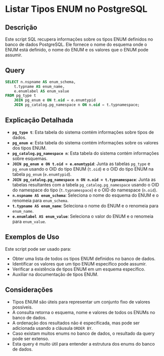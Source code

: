 # Listar Tipos ENUM no PostgreSQL

## Descrição

Este script SQL recupera informações sobre os tipos ENUM definidos no banco de dados PostgreSQL. Ele fornece o nome do esquema onde o ENUM está definido, o nome do ENUM e os valores que o ENUM pode assumir.

## Query

```sql
SELECT n.nspname AS enum_schema,
    t.typname AS enum_name,
    e.enumlabel AS enum_value
FROM pg_type t
    JOIN pg_enum e ON t.oid = e.enumtypid
    JOIN pg_catalog.pg_namespace n ON n.oid = t.typnamespace;
```

## Explicação Detalhada

* **`pg_type t`**: Esta tabela do sistema contém informações sobre tipos de dados.
* **`pg_enum e`**: Esta tabela do sistema contém informações sobre os valores dos tipos ENUM.
* **`pg_catalog.pg_namespace n`**: Esta tabela do sistema contém informações sobre esquemas.
* **`JOIN pg_enum e ON t.oid = e.enumtypid`**: Junta as tabelas `pg_type` e `pg_enum` usando o OID do tipo ENUM (`t.oid`) e o OID do tipo ENUM na tabela `pg_enum` (`e.enumtypid`).
* **`JOIN pg_catalog.pg_namespace n ON n.oid = t.typnamespace`**: Junta as tabelas resultantes com a tabela `pg_catalog.pg_namespace` usando o OID do namespace do tipo (`t.typnamespace`) e o OID do namespace (`n.oid`).
* **`n.nspname AS enum_schema`**: Seleciona o nome do esquema do ENUM e o renomeia para `enum_schema`.
* **`t.typname AS enum_name`**: Seleciona o nome do ENUM e o renomeia para `enum_name`.
* **`e.enumlabel AS enum_value`**: Seleciona o valor do ENUM e o renomeia para `enum_value`.

## Exemplos de Uso

Este script pode ser usado para:

* Obter uma lista de todos os tipos ENUM definidos no banco de dados.
* Identificar os valores que um tipo ENUM específico pode assumir.
* Verificar a existência de tipos ENUM em um esquema específico.
* Auxiliar na documentação de tipos ENUM.

## Considerações

* Tipos ENUM são úteis para representar um conjunto fixo de valores possíveis.
* A consulta retorna o esquema, nome e valores de todos os ENUMs no banco de dados.
* A ordenação dos resultados não é especificada, mas pode ser adicionada usando a cláusula `ORDER BY`.
* Caso existam muitos enums no banco de dados, o resultado da query pode ser extenso.
* Esta query é muito útil para entender a estrutura dos enums do banco de dados.
